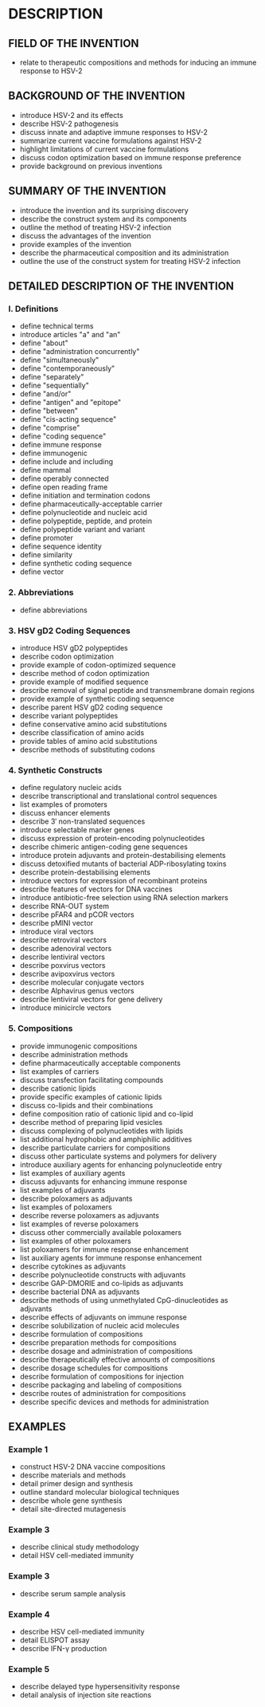 # DESCRIPTION

## FIELD OF THE INVENTION

- relate to therapeutic compositions and methods for inducing an immune response to HSV-2

## BACKGROUND OF THE INVENTION

- introduce HSV-2 and its effects
- describe HSV-2 pathogenesis
- discuss innate and adaptive immune responses to HSV-2
- summarize current vaccine formulations against HSV-2
- highlight limitations of current vaccine formulations
- discuss codon optimization based on immune response preference
- provide background on previous inventions

## SUMMARY OF THE INVENTION

- introduce the invention and its surprising discovery
- describe the construct system and its components
- outline the method of treating HSV-2 infection
- discuss the advantages of the invention
- provide examples of the invention
- describe the pharmaceutical composition and its administration
- outline the use of the construct system for treating HSV-2 infection

## DETAILED DESCRIPTION OF THE INVENTION

### I. Definitions

- define technical terms
- introduce articles "a" and "an"
- define "about"
- define "administration concurrently"
- define "simultaneously"
- define "contemporaneously"
- define "separately"
- define "sequentially"
- define "and/or"
- define "antigen" and "epitope"
- define "between"
- define "cis-acting sequence"
- define "comprise"
- define "coding sequence"
- define immune response
- define immunogenic
- define include and including
- define mammal
- define operably connected
- define open reading frame
- define initiation and termination codons
- define pharmaceutically-acceptable carrier
- define polynucleotide and nucleic acid
- define polypeptide, peptide, and protein
- define polypeptide variant and variant
- define promoter
- define sequence identity
- define similarity
- define synthetic coding sequence
- define vector

### 2. Abbreviations

- define abbreviations

### 3. HSV gD2 Coding Sequences

- introduce HSV gD2 polypeptides
- describe codon optimization
- provide example of codon-optimized sequence
- describe method of codon optimization
- provide example of modified sequence
- describe removal of signal peptide and transmembrane domain regions
- provide example of synthetic coding sequence
- describe parent HSV gD2 coding sequence
- describe variant polypeptides
- define conservative amino acid substitutions
- describe classification of amino acids
- provide tables of amino acid substitutions
- describe methods of substituting codons

### 4. Synthetic Constructs

- define regulatory nucleic acids
- describe transcriptional and translational control sequences
- list examples of promoters
- discuss enhancer elements
- describe 3′ non-translated sequences
- introduce selectable marker genes
- discuss expression of protein-encoding polynucleotides
- describe chimeric antigen-coding gene sequences
- introduce protein adjuvants and protein-destabilising elements
- discuss detoxified mutants of bacterial ADP-ribosylating toxins
- describe protein-destabilising elements
- introduce vectors for expression of recombinant proteins
- describe features of vectors for DNA vaccines
- introduce antibiotic-free selection using RNA selection markers
- describe RNA-OUT system
- describe pFAR4 and pCOR vectors
- describe pMINI vector
- introduce viral vectors
- describe retroviral vectors
- describe adenoviral vectors
- describe lentiviral vectors
- describe poxvirus vectors
- describe avipoxvirus vectors
- describe molecular conjugate vectors
- describe Alphavirus genus vectors
- describe lentiviral vectors for gene delivery
- introduce minicircle vectors

### 5. Compositions

- provide immunogenic compositions
- describe administration methods
- define pharmaceutically acceptable components
- list examples of carriers
- discuss transfection facilitating compounds
- describe cationic lipids
- provide specific examples of cationic lipids
- discuss co-lipids and their combinations
- define composition ratio of cationic lipid and co-lipid
- describe method of preparing lipid vesicles
- discuss complexing of polynucleotides with lipids
- list additional hydrophobic and amphiphilic additives
- describe particulate carriers for compositions
- discuss other particulate systems and polymers for delivery
- introduce auxiliary agents for enhancing polynucleotide entry
- list examples of auxiliary agents
- discuss adjuvants for enhancing immune response
- list examples of adjuvants
- describe poloxamers as adjuvants
- list examples of poloxamers
- describe reverse poloxamers as adjuvants
- list examples of reverse poloxamers
- discuss other commercially available poloxamers
- list examples of other poloxamers
- list poloxamers for immune response enhancement
- list auxiliary agents for immune response enhancement
- describe cytokines as adjuvants
- describe polynucleotide constructs with adjuvants
- describe GAP-DMORIE and co-lipids as adjuvants
- describe bacterial DNA as adjuvants
- describe methods of using unmethylated CpG-dinucleotides as adjuvants
- describe effects of adjuvants on immune response
- describe solubilization of nucleic acid molecules
- describe formulation of compositions
- describe preparation methods for compositions
- describe dosage and administration of compositions
- describe therapeutically effective amounts of compositions
- describe dosage schedules for compositions
- describe formulation of compositions for injection
- describe packaging and labeling of compositions
- describe routes of administration for compositions
- describe specific devices and methods for administration

## EXAMPLES

### Example 1

- construct HSV-2 DNA vaccine compositions
- describe materials and methods
- detail primer design and synthesis
- outline standard molecular biological techniques
- describe whole gene synthesis
- detail site-directed mutagenesis

### Example 3

- describe clinical study methodology
- detail HSV cell-mediated immunity

### Example 3

- describe serum sample analysis

### Example 4

- describe HSV cell-mediated immunity
- detail ELISPOT assay
- describe IFN-γ production

### Example 5

- describe delayed type hypersensitivity response
- detail analysis of injection site reactions

